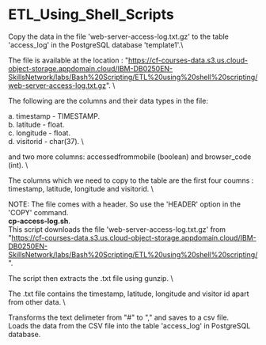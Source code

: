 # ETL_Using_Shell_Scripts
Copy the data in the file 'web-server-access-log.txt.gz' to the table 'access_log' in the PostgreSQL database 'template1'.\

The file is available at the location : "https://cf-courses-data.s3.us.cloud-object-storage.appdomain.cloud/IBM-DB0250EN-SkillsNetwork/labs/Bash%20Scripting/ETL%20using%20shell%20scripting/web-server-access-log.txt.gz". \

The following are the columns and their data types in the file:

a. timestamp - TIMESTAMP. \
b. latitude - float. \
c. longitude - float. \
d. visitorid - char(37). \

and two more columns: accessedfrommobile (boolean) and browser_code (int). \

The columns which we need to copy to the table are the first four coumns : timestamp, latitude, longitude and visitorid. \

NOTE: The file comes with a header. So use the 'HEADER' option in the 'COPY' command. \
__cp-access-log.sh__. \
 This script downloads the file 'web-server-access-log.txt.gz'
 from "https://cf-courses-data.s3.us.cloud-object-storage.appdomain.cloud/IBM-DB0250EN-SkillsNetwork/labs/Bash%20Scripting/ETL%20using%20shell%20scripting/".

 The script then extracts the .txt file using gunzip. \

 The .txt file contains the timestamp, latitude, longitude 
 and visitor id apart from other data. \

 Transforms the text delimeter from "#" to "," and saves to a csv file. \
 Loads the data from the CSV file into the table 'access_log' in PostgreSQL database.
